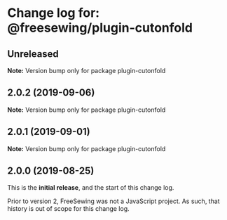# Change log for: @freesewing/plugin-cutonfold


## Unreleased

**Note:** Version bump only for package plugin-cutonfold


## 2.0.2 (2019-09-06)

**Note:** Version bump only for package plugin-cutonfold


## 2.0.1 (2019-09-01)

**Note:** Version bump only for package plugin-cutonfold




## 2.0.0 (2019-08-25)

This is the **initial release**, and the start of this change log.

Prior to version 2, FreeSewing was not a JavaScript project.
As such, that history is out of scope for this change log.
